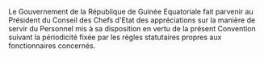 Le Gouvernement de la République de Guinée Equatoriale fait parvenir au Président du Conseil des Chefs d'Etat des appréciations sur la manière de servir du Personnel mis à sa disposition en vertu de la présent Convention suivant la périodicité fixée par les règles statutaires propres aux fonctionnaires concernés.